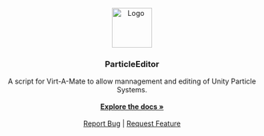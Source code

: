 <!-- PROJECT LOGO -->
<br />
<div align="center">
  <a href="https://github.com/github_username/repo_name">
    <img src="images/logo.png" alt="Logo" width="80" height="80">
  </a>

<h3 align="center">ParticleEditor</h3>

  <p align="center">
    A script for Virt-A-Mate to allow mannagement and editing of Unity Particle Systems. 
    <br />
    <br />
    <a href="https://github.com/ICannotDie/ParticleEditor/wiki"><strong>Explore the docs »</strong></a>
    <br />
    <br />
    <a href="https://github.com/ICannotDie/ParticleEditor/issues">Report Bug</a>
    |
    <a href="https://github.com/ICannotDie/ParticleEditor/issues">Request Feature</a>
  </p>
</div>
